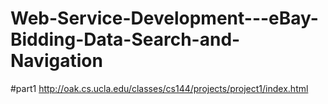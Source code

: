 # Web-Service-Development---eBay-Bidding-Data-Search-and-Navigation
#part1
http://oak.cs.ucla.edu/classes/cs144/projects/project1/index.html
